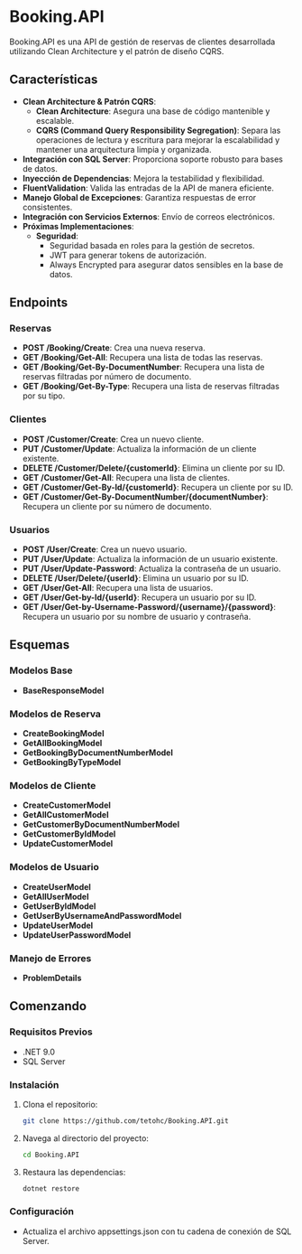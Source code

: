 # Booking.API

Booking.API es una API de gestión de reservas de clientes desarrollada utilizando Clean Architecture y el patrón de diseño CQRS.

## Características
- **Clean Architecture & Patrón CQRS**: 
  - **Clean Architecture**: Asegura una base de código mantenible y escalable.
  - **CQRS (Command Query Responsibility Segregation)**:  Separa las operaciones de lectura y escritura para mejorar la escalabilidad y mantener una arquitectura limpia y organizada.
- **Integración con SQL Server**: Proporciona soporte robusto para bases de datos.
- **Inyección de Dependencias**: Mejora la testabilidad y flexibilidad.
- **FluentValidation**: Valida las entradas de la API de manera eficiente.
- **Manejo Global de Excepciones**: Garantiza respuestas de error consistentes.
- **Integración con Servicios Externos**: Envío de correos electrónicos.
- **Próximas Implementaciones**:
  - **Seguridad**:
    - Seguridad basada en roles para la gestión de secretos.
    - JWT para generar tokens de autorización.
    - Always Encrypted para asegurar datos sensibles en la base de datos.

## Endpoints

### Reservas
- **POST /Booking/Create**: Crea una nueva reserva.
- **GET /Booking/Get-All**: Recupera una lista de todas las reservas.
- **GET /Booking/Get-By-DocumentNumber**: Recupera una lista de reservas filtradas por número de documento.
- **GET /Booking/Get-By-Type**: Recupera una lista de reservas filtradas por su tipo.

### Clientes
- **POST /Customer/Create**: Crea un nuevo cliente.
- **PUT /Customer/Update**: Actualiza la información de un cliente existente.
- **DELETE /Customer/Delete/{customerId}**: Elimina un cliente por su ID.
- **GET /Customer/Get-All**: Recupera una lista de clientes.
- **GET /Customer/Get-By-Id/{customerId}**: Recupera un cliente por su ID.
- **GET /Customer/Get-By-DocumentNumber/{documentNumber}**: Recupera un cliente por su número de documento.

### Usuarios
- **POST /User/Create**: Crea un nuevo usuario.
- **PUT /User/Update**: Actualiza la información de un usuario existente.
- **PUT /User/Update-Password**: Actualiza la contraseña de un usuario.
- **DELETE /User/Delete/{userId}**: Elimina un usuario por su ID.
- **GET /User/Get-All**: Recupera una lista de usuarios.
- **GET /User/Get-by-Id/{userId}**: Recupera un usuario por su ID.
- **GET /User/Get-by-Username-Password/{username}/{password}**: Recupera un usuario por su nombre de usuario y contraseña.

## Esquemas

### Modelos Base
- **BaseResponseModel**

### Modelos de Reserva
- **CreateBookingModel**
- **GetAllBookingModel**
- **GetBookingByDocumentNumberModel**
- **GetBookingByTypeModel**

### Modelos de Cliente
- **CreateCustomerModel**
- **GetAllCustomerModel**
- **GetCustomerByDocumentNumberModel**
- **GetCustomerByIdModel**
- **UpdateCustomerModel**

### Modelos de Usuario
- **CreateUserModel**
- **GetAllUserModel**
- **GetUserByIdModel**
- **GetUserByUsernameAndPasswordModel**
- **UpdateUserModel**
- **UpdateUserPasswordModel**

### Manejo de Errores
- **ProblemDetails**

## Comenzando

### Requisitos Previos
- .NET 9.0
- SQL Server

### Instalación
1. Clona el repositorio:
   ```sh
   git clone https://github.com/tetohc/Booking.API.git

2. Navega al directorio del proyecto:
   ```sh
   cd Booking.API
   
3. Restaura las dependencias:
   ```sh
   dotnet restore

### Configuración
- Actualiza el archivo appsettings.json con tu cadena de conexión de SQL Server.
